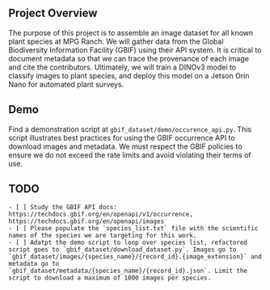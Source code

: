 ## Project Overview
The purpose of this project is to assemble an image dataset for all known plant species at MPG Ranch. We will gather data from the Global Biodiversity Information Facility (GBIF) using their API system. It is critical to document metadata so that we can trace the provenance of each image and cite the contributors. Ultimately, we will train a DINOv3 model to classify images to plant species, and deploy this model on a Jetson Orin Nano for automated plant surveys.

## Demo
Find a demonstration script at `gbif_dataset/demo/occurence_api.py`. This script illustrates best practices for using the GBIF occurrence API to download images and metadata. We must respect the GBIF policies to ensure we do not exceed the rate limits and avoid violating their terms of use.

## TODO
    - [ ] Study the GBIF API docs: https://techdocs.gbif.org/en/openapi/v1/occurrence, https://techdocs.gbif.org/en/openapi/images
    - [ ] Please populate the `species_list.txt` file with the scientific names of the species we are targeting for this work.
    - [ ] Adatpt the demo script to loop over species list, refactored script goes to `gbif_dataset/download_dataset.py`. Images go to `gbif_dataset/images/{species_name}/{record_id}.{image_extension}` and metadata go to `gbif_dataset/metadata/{species_name}/{record_id}.json`. Limit the script to download a maximum of 1000 images per species.
